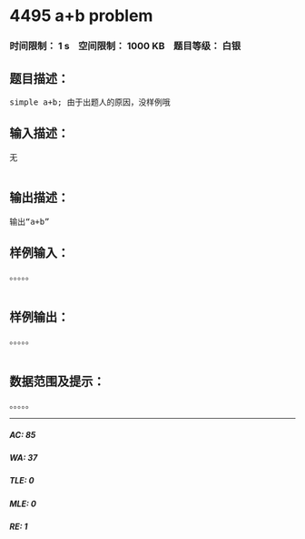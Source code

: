# 4495 a+b problem   
### 时间限制： 1 s&nbsp;&nbsp;&nbsp;&nbsp;空间限制： 1000 KB&nbsp;&nbsp;&nbsp;&nbsp;题目等级： 白银  
## 题目描述：  

<pre>
simple a+b; 由于出题人的原因，没样例哦
</pre>
  
  
## 输入描述：  

<pre>
无  

</pre>
  
  
## 输出描述：  

<pre>
输出“a+b”
</pre>
  
  
## 样例输入：  

<pre>
。。。。。  

</pre>
  
  
## 样例输出：  

<pre>
。。。。。  

</pre>
  
  
## 数据范围及提示：  

<pre>
。。。。。
</pre>
  
  
***  

##### AC: 85  
##### WA: 37  
##### TLE: 0  
##### MLE: 0  
##### RE: 1  
